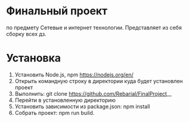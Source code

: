 # Финальный проект
по предмету Сетевые и интернет технологии. Представляет из себя сборку всех дз.

# Установка
1. Установить Node.js, npm https://nodejs.org/en/
2. Открыть командную строку в директории куда будет установлен проект
3. Выполнить: git clone https://github.com/Rebarial/FinalProject__
4. Перейти в установленную директорию
5. Установить зависимости из package.json: npm install
6. Собрать проект: npm run build.
